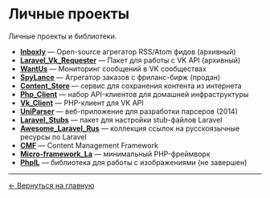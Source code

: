 # Личные проекты

Личные проекты и библиотеки.

- **[Inboxly](Inboxly.md)** — Open-source агрегатор RSS/Atom фидов (архивный)
- **[Laravel_Vk_Requester](Laravel_Vk_Requester.md)** — Пакет для работы с VK API (архивный)
- **[WantUs](WantUs.md)** — Мониторинг сообщений в VK сообществах
- **[SpyLance](SpyLance.md)** — Агрегатор заказов с фриланс-бирж (продан)
- **[Content_Store](Content_Store.md)** — сервис для сохранения контента из интернета
- **[Php_Client](Php_Client.md)** — набор API-клиентов для домашней инфраструктуры
- **[Vk_Client](Vk_Client.md)** — PHP-клиент для VK API
- **[UniParser](UniParser.md)** — веб-приложение для разработки парсеров (2014)
- **[Laravel_Stubs](Laravel_Stubs.md)** — пакет для настройки stub-файлов Laravel
- **[Awesome_Laravel_Rus](Awesome_Laravel_Rus.md)** — коллекция ссылок на русскоязычные ресурсы по Laravel
- **[CMF](CMF.md)** — Content Management Framework
- **[Micro-framework_La](Micro-framework_La.md)** — минимальный PHP-фреймворк
- **[PhpIL](PhpIL.md)** — библиотека для работы с изображениями (не завершен)

---

[← Вернуться на главную](../../README.md)
